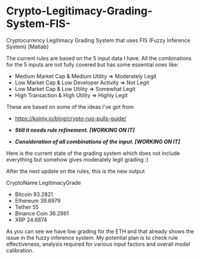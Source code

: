 # Crypto-Legitimacy-Grading-System-FIS-
Cryptocurrency Legitimacy Grading System that uses FIS (Fuzzy Inference System) [Matlab]

The current rules are based on the 5 input data I have. All the combinations for the 5 inputs are not fully covered but has some essential ones like:
- Medium Market Cap & Medium Utility => Moderately Legit
- Low Market Cap & Low Developer Activity => Not Legit
- Low Market Cap & Low Utility => Somewhat Legit
- High Transaction & High Utility => Highly Legit

These are based on some of the ideas I've got from 
- https://koinly.io/blog/crypto-rug-pulls-guide/

- ***Still it needs rule refinement. [WORKING ON IT]***
- ***Consideration of all combinations of the input. [WORKING ON IT]***

Here is the current state of the grading system which does not include everything but somehow gives moderately legit grading :)

After the next update on the rules, this is the new output

CryptoName	LegitimacyGrade
 - Bitcoin    	        93.2821
 - Ethereum	    39.8979
 - Tether	            55
 - Binance Coin  36.2861
 - XRP					24.6874

As you can see we have low grading for the ETH and that already shows the issue in the fuzzy inference system. 
My potential plan is to check rule effectiveness, analysis required for various input factors and overall model calibration.

